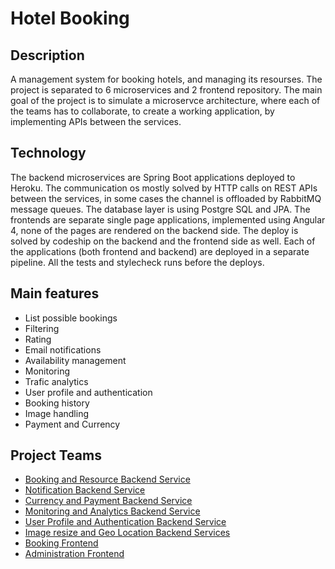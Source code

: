 # Hotel Booking

## Description

A management system for booking hotels, and managing its resourses.
The project is separated to 6 microservices and 2 frontend repository.
The main goal of the project is to simulate a microservce architecture,
where each of the teams has to collaborate, to create a working application,
by implementing APIs between the services.

## Technology

The backend microservices are Spring Boot applications deployed to Heroku.
The communication os mostly solved by HTTP calls on REST APIs between the services,
in some cases the channel is offloaded by RabbitMQ message queues.
The database layer is using Postgre SQL and JPA.
The frontends are separate single page applications, implemented using
Angular 4, none of the pages are rendered on the backend side.
The deploy is solved by codeship on the backend and the frontend side as well.
Each of the applications (both frontend and backend) are deployed in a separate
pipeline. All the tests and stylecheck runs before the deploys.

## Main features

 - List possible bookings
 - Filtering
 - Rating
 - Email notifications
 - Availability management
 - Monitoring
 - Trafic analytics
 - User profile and authentication
 - Booking history
 - Image handling
 - Payment and Currency

## Project Teams
 
 - [Booking and Resource Backend Service](booking.md)
 - [Notification Backend Service](notificatation.md)
 - [Currency and Payment Backend Service](currency.md)
 - [Monitoring and Analytics Backend Service](monitoring.md)
 - [User Profile and Authentication Backend Service](user.md)
 - [Image resize and Geo Location Backend Services](resize.md)
 - [Booking Frontend](booking-frontend.md)
 - [Administration Frontend](admin-frontend.md)
